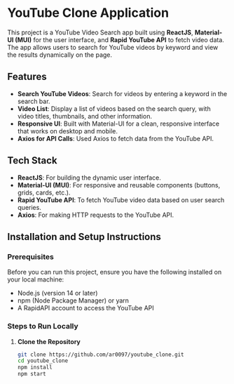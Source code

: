# YouTube Clone Application

This project is a YouTube Video Search app built using **ReactJS**, **Material-UI (MUI)** for the user interface, and **Rapid YouTube API** to fetch video data. The app allows users to search for YouTube videos by keyword and view the results dynamically on the page.

## Features

- **Search YouTube Videos**: Search for videos by entering a keyword in the search bar.
- **Video List**: Display a list of videos based on the search query, with video titles, thumbnails, and other information.
- **Responsive UI**: Built with Material-UI for a clean, responsive interface that works on desktop and mobile.
- **Axios for API Calls**: Used Axios to fetch data from the YouTube API.

## Tech Stack

- **ReactJS**: For building the dynamic user interface.
- **Material-UI (MUI)**: For responsive and reusable components (buttons, grids, cards, etc.).
- **Rapid YouTube API**: To fetch YouTube video data based on user search queries.
- **Axios**: For making HTTP requests to the YouTube API.

## Installation and Setup Instructions

### Prerequisites

Before you can run this project, ensure you have the following installed on your local machine:

- Node.js (version 14 or later)
- npm (Node Package Manager) or yarn
- A RapidAPI account to access the YouTube API

### Steps to Run Locally

1. **Clone the Repository**

   ```bash
   git clone https://github.com/ar0097/youtube_clone.git
   cd youtube_clone
   npm install
   npm start
